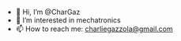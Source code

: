 - 👋 Hi, I’m @CharGaz
- 👀 I’m interested in mechatronics
- 📫 How to reach me: charliegazzola@gmail.com


<!---
CharGaz/CharGaz is a ✨ special ✨ repository because its `README.md` (this file) appears on your GitHub profile.
You can click the Preview link to take a look at your changes.
--->
